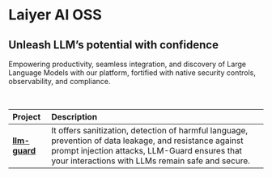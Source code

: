 # Laiyer AI OSS

## Unleash LLM’s potential with confidence

Empowering productivity, seamless integration, and discovery of Large Language Models with our platform, fortified with native security controls, observability, and compliance.

<br />

| Project | Description |
| :--- | :--- |
| [**llm-guard**](https://github.com/laiyer-ai/llm-guard) | It offers sanitization, detection of harmful language, prevention of data leakage, and resistance against prompt injection attacks, LLM-Guard ensures that your interactions with LLMs remain safe and secure. |
